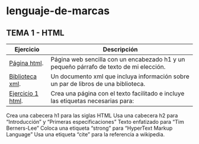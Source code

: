 # lenguaje-de-marcas
## TEMA 1 - HTML
Ejercicio | Descripción
----------|-------------
[Página html](/tema1/pagina.html). |  Página web sencilla con un encabezado h1 y un pequeño párrafo de texto de mi elección.
[Biblioteca xml](/tema1/biblioteca.xml). |  Un documento xml que incluya información sobre un par de libros de una biblioteca.
[Ejercicio 1 html](/tema1/ejercicio1.html). |  Crea una página con el texto facilitado e incluye las etiquetas necesarias para:
Crea una cabecera h1 para las siglas HTML
Usa una cabecera h2 para “Introducción” y “Primeras especificaciones” 
Texto enfatizado para “Tim Berners-Lee”
Coloca una etiqueta “strong” para “HyperText Markup Language”
Usa una etiqueta “cite” para la referencia a wikipedia.
